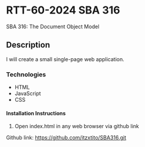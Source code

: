 # RTT-60-2024 SBA 316
SBA 316: The Document Object Model

## Description
I will create a small single-page web application.

### Technologies
- HTML
- JavaScript
- CSS

#### Installation Instructions
1. Open index.html in any web browser via github link 

Github link: https://github.com/itzxtito/SBA316.git
